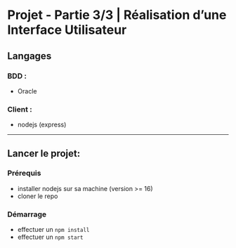 # Projet - Partie 3/3 | Réalisation d’une Interface Utilisateur

## Langages

### BDD :
- Oracle

### Client :
- nodejs (express)

----
## Lancer le projet:

### Prérequis 

- installer nodejs sur sa machine (version >= 16)
- cloner le repo

### Démarrage

- effectuer un `npm install`
- effectuer un `npm start`
